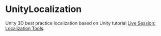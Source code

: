 # UnityLocalization
Unity 3D best practice localization based on Unity tutorial [Live Session: Localization Tools](https://unity3d.com/learn/tutorials/topics/scripting/overview-and-goals?playlist=17117).
